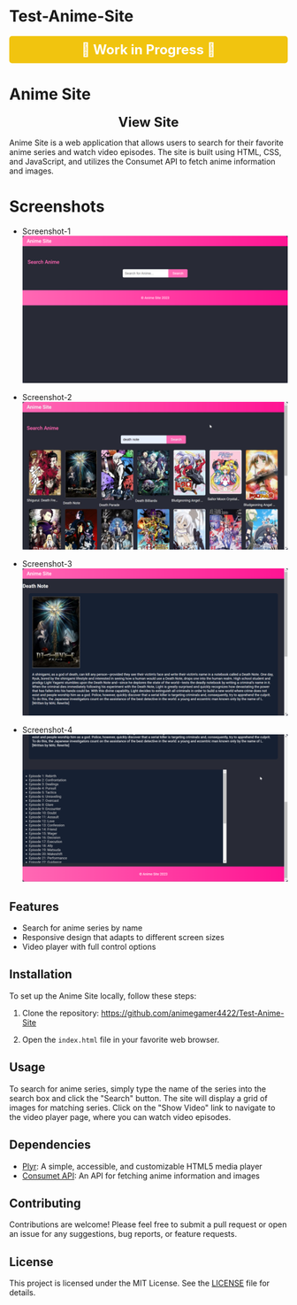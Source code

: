 # Test-Anime-Site
<p align="center" style="background-color: #f1c40f; color: #ffffff; font-size: 24px; font-weight: bold; padding: 10px; margin: 10px 0; border-radius: 5px;">
  🚧 Work in Progress 🚧
</p>


# Anime Site

<p align="center">
  <a href="https://animegamer4422.github.io/Test-Anime-Site/" style="font-size: 24px; font-weight: bold; text-decoration: none;">
    View Site
  </a>
</p>


Anime Site is a web application that allows users to search for their favorite anime series and watch video episodes. The site is built using HTML, CSS, and JavaScript, and utilizes the Consumet API to fetch anime information and images.

# Screenshots
- Screenshot-1
![Anime Site Screenshot 1](./Screenshot-1.png)

- Screenshot-2
![Anime Site Screenshot 2](./Screenshot-2.png)

- Screenshot-3
![Anime Site Screenshot 3](./Screenshot-3.png)

- Screenshot-4
![Anime Site Screenshot 4](./Screenshot-4.png)

## Features

- Search for anime series by name
- Responsive design that adapts to different screen sizes
- Video player with full control options

## Installation

To set up the Anime Site locally, follow these steps:

1. Clone the repository: https://github.com/animegamer4422/Test-Anime-Site

2. Open the `index.html` file in your favorite web browser.

## Usage

To search for anime series, simply type the name of the series into the search box and click the "Search" button. The site will display a grid of images for matching series. Click on the "Show Video" link to navigate to the video player page, where you can watch video episodes.

## Dependencies

- [Plyr](https://plyr.io/): A simple, accessible, and customizable HTML5 media player
- [Consumet API](https://docs.consumet.org/): An API for fetching anime information and images

## Contributing

Contributions are welcome! Please feel free to submit a pull request or open an issue for any suggestions, bug reports, or feature requests.

## License

This project is licensed under the MIT License. See the [LICENSE](LICENSE) file for details.

